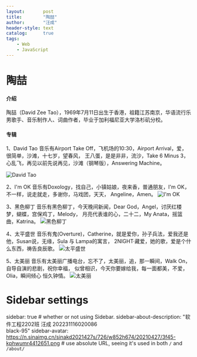 ```yaml
---
layout:       post
title:        "陶喆"
author:       "汪成"
header-style: text
catalog:      true
tags:
    - Web
    - JavaScript
---
```


# 陶喆
#### 介绍
陶喆（David Zee Tao），1969年7月11日出生于香港，祖籍江苏南京，华语流行乐男歌手、音乐制作人、词曲作者，毕业于加利福尼亚大学洛杉矶分校。

#### 专辑
1、David Tao
   音乐有Airport Take Off，飞机场的10:30，Airport Arrival，爱，很简单，沙滩，十七岁，望春风，
   王八蛋，是是非非，流沙，Take 6 Minus 3，心乱飞，再见以前先说再见，沙滩（钢琴版），Answering Machine。
   
   ![David Tao](https://github.com/user-attachments/assets/c6784c5c-d5f6-4b37-9a8b-6b4325e8d7d6)

2、I'm OK
   音乐有Doxology，找自己，小镇姑娘，夜来香，普通朋友，I'm OK，不一样，说走就走，多谢你，马戏团，天天，
   Angeline，Amen。
   ![I'm OK](https://github.com/user-attachments/assets/568a05aa-f2ae-4a80-b2df-ad75fef044e9)

3、黑色柳丁
   音乐有黑色柳丁，今天晚间新闻，Dear God，Angel，讨厌红楼梦，蝴蝶，宫保鸡丁，Melody，
   月亮代表谁的心，二十二，My Anata，摇篮曲，Katrina。
   ![黑色柳丁](https://github.com/user-attachments/assets/bf74b797-7f35-4691-90cf-fd9caf003ad2)

4、太平盛世
   音乐有鬼(Overture)，Catherine，就是爱你，孙子兵法，爱我还是他，Susan说，无缘，Sula 与 Lampa的寓言，
   2NIGHT·藏爱，她的歌，爱是个什么东西，祷告良辰歌。
   ![太平盛世](https://github.com/user-attachments/assets/c6dc3f57-b3a9-4175-b2e1-a615d0b10272)

5、太美丽
音乐有太美丽广播电台，忘不了，太美丽，追，那一瞬间，Walk On，自导自演的悲剧，祝你幸福，
似曾相识，今天你要嫁给我，每一面都美，不爱，Olia，瞬间倾心 恒久钟情。
![太美丽](https://github.com/user-attachments/assets/e06359e5-2c2f-455a-be3f-2479ca964c9a)

# Sidebar settings
sidebar: true # whether or not using Sidebar.
sidebar-about-description: "软件工程2202班 汪成 202231116020086 <br>black-95"
sidebar-avatar: https://n.sinaimg.cn/sinakd2021427s/726/w852h674/20210427/3f45-kphwumr4412651.png # use absolute URL, seeing it's used in both `/` and `/about/`
